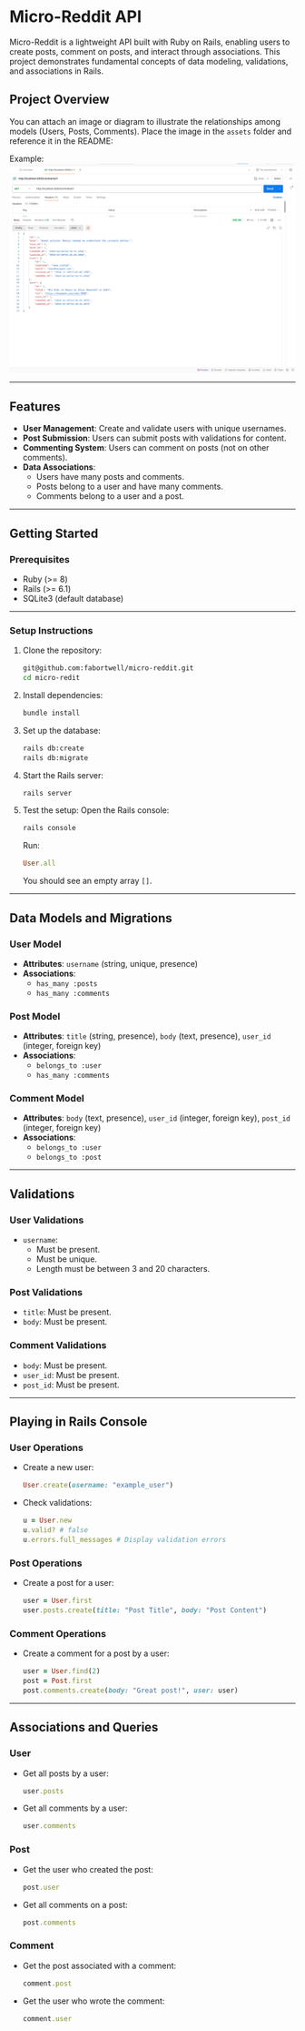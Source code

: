 
# Micro-Reddit API

Micro-Reddit is a lightweight API built with Ruby on Rails, enabling users to create posts, comment on posts, and interact through associations. This project demonstrates fundamental concepts of data modeling, validations, and associations in Rails.

## **Project Overview**
You can attach an image or diagram to illustrate the relationships among models (Users, Posts, Comments). Place the image in the `assets` folder and reference it in the README:

Example:
![API Results Diagram](app/assets/images/API.png)

---

## **Features**
- **User Management**: Create and validate users with unique usernames.
- **Post Submission**: Users can submit posts with validations for content.
- **Commenting System**: Users can comment on posts (not on other comments).
- **Data Associations**:
  - Users have many posts and comments.
  - Posts belong to a user and have many comments.
  - Comments belong to a user and a post.

---

## **Getting Started**

### **Prerequisites**
- Ruby (>= 8)
- Rails (>= 6.1)
- SQLite3 (default database)

---

### **Setup Instructions**

1. Clone the repository:
   ```bash
   git@github.com:fabortwell/micro-reddit.git
   cd micro-redit
   ```

2. Install dependencies:
   ```bash
   bundle install
   ```

3. Set up the database:
   ```bash
   rails db:create
   rails db:migrate
   ```

4. Start the Rails server:
   ```bash
   rails server
   ```

5. Test the setup:
   Open the Rails console:
   ```bash
   rails console
   ```
   Run:
   ```ruby
   User.all
   ```
   You should see an empty array `[]`.

---

## **Data Models and Migrations**

### **User Model**
- **Attributes**: `username` (string, unique, presence)
- **Associations**: 
  - `has_many :posts`
  - `has_many :comments`

### **Post Model**
- **Attributes**: `title` (string, presence), `body` (text, presence), `user_id` (integer, foreign key)
- **Associations**: 
  - `belongs_to :user`
  - `has_many :comments`

### **Comment Model**
- **Attributes**: `body` (text, presence), `user_id` (integer, foreign key), `post_id` (integer, foreign key)
- **Associations**: 
  - `belongs_to :user`
  - `belongs_to :post`

---

## **Validations**

### **User Validations**
- `username`:
  - Must be present.
  - Must be unique.
  - Length must be between 3 and 20 characters.

### **Post Validations**
- `title`: Must be present.
- `body`: Must be present.

### **Comment Validations**
- `body`: Must be present.
- `user_id`: Must be present.
- `post_id`: Must be present.

---

## **Playing in Rails Console**

### **User Operations**
- Create a new user:
  ```ruby
  User.create(username: "example_user")
  ```
- Check validations:
  ```ruby
  u = User.new
  u.valid? # false
  u.errors.full_messages # Display validation errors
  ```

### **Post Operations**
- Create a post for a user:
  ```ruby
  user = User.first
  user.posts.create(title: "Post Title", body: "Post Content")
  ```

### **Comment Operations**
- Create a comment for a post by a user:
  ```ruby
  user = User.find(2)
  post = Post.first
  post.comments.create(body: "Great post!", user: user)
  ```

---

## **Associations and Queries**

### **User**
- Get all posts by a user:
  ```ruby
  user.posts
  ```
- Get all comments by a user:
  ```ruby
  user.comments
  ```

### **Post**
- Get the user who created the post:
  ```ruby
  post.user
  ```
- Get all comments on a post:
  ```ruby
  post.comments
  ```

### **Comment**
- Get the post associated with a comment:
  ```ruby
  comment.post
  ```
- Get the user who wrote the comment:
  ```ruby
  comment.user
  ```



